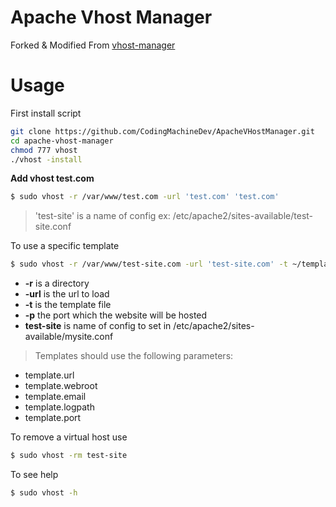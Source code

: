 # Apache Vhost Manager

Forked & Modified From [vhost-manager](https://github.com/rubensfernandes/vhost-manager)

# Usage

First install script

```sh
git clone https://github.com/CodingMachineDev/ApacheVHostManager.git
cd apache-vhost-manager
chmod 777 vhost
./vhost -install
```

**Add vhost test.com**
```sh
$ sudo vhost -r /var/www/test.com -url 'test.com' 'test.com'
```
> 'test-site' is a name of config ex: /etc/apache2/sites-available/test-site.conf

To use a specific template
```sh
$ sudo vhost -r /var/www/test-site.com -url 'test-site.com' -t ~/template.conf 'test-site'
```

- **-r** is a directory
- **-url** is the url to load
- **-t** is the template file
- **-p** the port which the website will be hosted
- **test-site** is name of config to set in /etc/apache2/sites-available/mysite.conf

> Templates should use the following parameters:
* template.url
* template.webroot
* template.email
* template.logpath
* template.port


To remove a virtual host use
```sh
$ sudo vhost -rm test-site
```

To see help
```sh
$ sudo vhost -h
```
